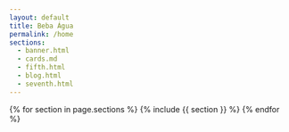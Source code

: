 ```yaml
---
layout: default
title: Beba Água
permalink: /home
sections:
  - banner.html
  - cards.md
  - fifth.html
  - blog.html
  - seventh.html
---
```


{% for section in page.sections %}
  {% include {{ section }} %}
{% endfor %}
